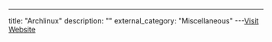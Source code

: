 ---
title: "Archlinux"
description: ""
external_category: "Miscellaneous"
---[Visit Website](https://sn0int.readthedocs.io/en/latest/build.html#archlinux)

